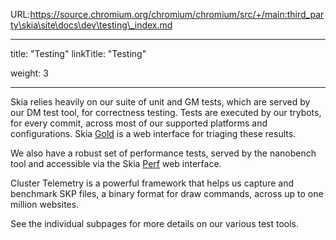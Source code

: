 URL:https://source.chromium.org/chromium/chromium/src/+/main:third_party\skia\site\docs\dev\testing\_index.md

---
title: "Testing"
linkTitle: "Testing"

weight: 3

---


Skia relies heavily on our suite of unit and GM tests, which are served by our
DM test tool, for correctness testing. Tests are executed by our trybots, for
every commit, across most of our supported platforms and configurations.
Skia [Gold](https://gold.skia.org) is a web interface for triaging these results.

We also have a robust set of performance tests, served by the nanobench tool and
accessible via the Skia [Perf](https://perf.skia.org) web interface.

Cluster Telemetry is a powerful framework that helps us capture and benchmark
SKP files, a binary format for draw commands, across up to one million websites.

See the individual subpages for more details on our various test tools.

